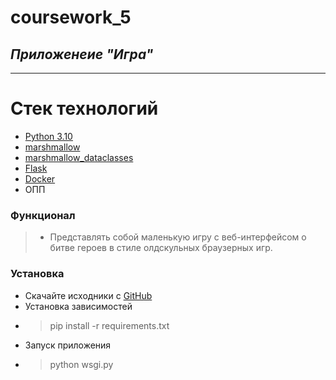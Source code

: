 # coursework_5

## _Приложенеие "Игра"_

***

# Стек технологий
- [Python 3.10](https://www.python.org/)
- [marshmallow](https://skyengpublic.notion.site/5-a322e6b0b9df49bf8fbcb822cc2f90fe)
- [marshmallow_dataclasses](https://lovasoa.github.io/marshmallow_dataclass/html/marshmallow_dataclass.html)
- [Flask](https://flask.palletsprojects.com/en/2.3.x/)
- [Docker](https://www.docker.com/)
- ОПП


### Функционал
>* Представлять собой маленькую игру с веб-интерфейсом о битве героев в стиле олдскульных браузерных игр.



### Установка
* Скачайте исходники c [GitHub](https://github.com/maksim-gostev/sky.pro_kursovaya_5.git)
* Установка зависимостей
* >pip install -r requirements.txt
* Запуск приложения
* >python wsgi.py

